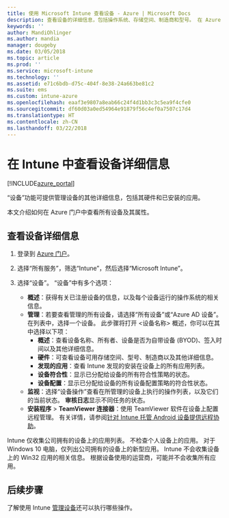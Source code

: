 ```yaml
---
title: 使用 Microsoft Intune 查看设备 - Azure | Microsoft Docs
description: 查看设备的详细信息，包括操作系统、存储空间、制造商和型号。 在 Azure 的 Microsoft Intune 中获取已安装应用的列表、检查符合性策略和设置 TeamViewer。 类似于查看管理设备的清单。
keywords: ''
author: MandiOhlinger
ms.author: mandia
manager: dougeby
ms.date: 03/05/2018
ms.topic: article
ms.prod: ''
ms.service: microsoft-intune
ms.technology: ''
ms.assetid: e71c6bdb-d75c-404f-8e38-24a663be81c2
ms.suite: ems
ms.custom: intune-azure
ms.openlocfilehash: eaaf3e9807a8eab66c24f4d1bb3c3c5ea9f4cfe0
ms.sourcegitcommit: df60d03a0ed54964e91879f56c4ef0a7507c17d4
ms.translationtype: HT
ms.contentlocale: zh-CN
ms.lasthandoff: 03/22/2018
---
```

# <a name="see-device-details-in-intune"></a>在 Intune 中查看设备详细信息

[!INCLUDE[azure_portal](./includes/azure_portal.md)]

“设备”功能可提供管理设备的其他详细信息，包括其硬件和已安装的应用。 

本文介绍如何在 Azure 门户中查看所有设备及其属性。

## <a name="view-your-device-details"></a>查看设备详细信息

1. 登录到 [Azure 门户](https://portal.azure.com)。
2. 选择“所有服务”，筛选“Intune”，然后选择“Microsoft Intune”。
3. 选择“设备”。 “设备”中有多个选项：

   - **概述**：获得有关已注册设备的信息，以及每个设备运行的操作系统的相关信息。
   - **管理**：若要查看管理的所有设备，请选择“所有设备”或“Azure AD 设备”。
    在列表中，选择一个设备。 此步骤将打开 <设备名称> 概述，你可以在其中选择以下项：
     - **概述**：查看设备名称、所有者、设备是否为自带设备 (BYOD)、签入时间以及其他详细信息。
     - **硬件**：可查看设备可用存储空间、型号、制造商以及其他详细信息。
     - **发现的应用**：查看 Intune 发现的安装在设备上的所有应用列表。
     - **设备符合性**：显示已分配给设备的所有符合性策略的状态。
     - **设备配置**：显示已分配给设备的所有设备配置策略的符合性状态。
   - **监视**：选择“设备操作”查看在所管理的设备上执行的操作列表，以及它们的当前状态。 **审核日志**显示不同任务的状态。
   - **安装程序** > **TeamViewer 连接器**：使用 TeamViewer 软件在设备上配置远程管理。 有关详情，请参阅[针对 Intune 托管 Android 设备提供远程协助](device-profile-android-teamviewer.md)。

Intune 仅收集公司拥有的设备上的应用列表。 不检查个人设备上的应用。 对于 Windows 10 电脑，仅列出公司拥有的设备上的新型应用。 Intune 不会收集设备上的 Win32 应用的相关信息。 根据设备使用的运营商，可能并不会收集所有应用。

## <a name="next-steps"></a>后续步骤
了解使用 Intune [管理设备](device-management.md)还可以执行哪些操作。

